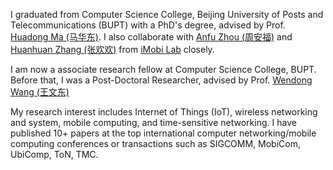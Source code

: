 I graduated from Computer Science College, Beijing University of Posts and Telecommunications (BUPT) with a PhD's degree, advised by Prof. [Huadong Ma (马华东)](https://baike.baidu.com/item/马华东/10199144). I also collaborate with [Anfu Zhou (周安福)](https://teacher.bupt.edu.cn/zhouanfu/zh_CN/index.htm) and [Huanhuan Zhang (张欢欢)](https://teacher.bupt.edu.cn/zhanghuanhuan1/zh_CN/index.htm) from [iMobi Lab](www.imobi-lab.tech) closely.

I am now a associate research fellow at Computer Science College, BUPT. Before that, I was a Post-Doctoral Researcher, advised by Prof. [Wendong Wang (王文东)](https://teacher.bupt.edu.cn/wangwendong/)

My research interest includes Internet of Things (IoT), wireless networking and system, mobile computing, and time-sensitive networking. I have published 10+ papers at the top international computer networking/mobile computing conferences or transactions such as SIGCOMM, MobiCom, UbiComp, ToN, TMC.
